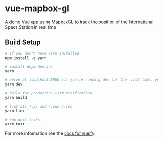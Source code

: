 # vue-mapbox-gl
A demo Vue app using MapboxGL to track the position of the International Space Station in real time

## Build Setup

``` bash
# if you don't have Yarn installed
npm install -g yarn

# install dependencies
yarn

# serve at localhost:8080 (if you're running dev for the first time, you must run yarn build first)
yarn dev

# build for production with minification
yarn build

# lint all *.js and *.vue files
yarn lint

# run unit tests
yarn test
```

For more information see the [docs for vueify](https://github.com/vuejs/vueify).
